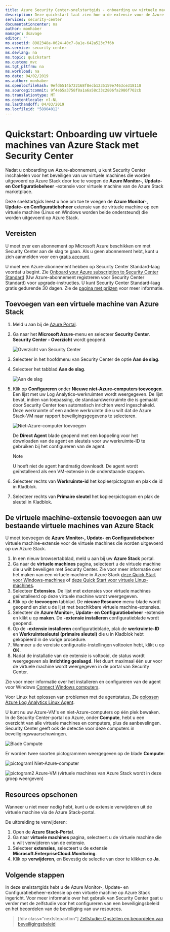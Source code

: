 ```yaml
---
title: Azure Security Center-snelstartgids - onboarding uw virtuele machines van Azure Stack met Security Center | Microsoft Docs
description: Deze quickstart laat zien hoe u de extensie voor de Azure Monitor-, Update- en Configuratiebeheer-virtuele machine op een virtuele machines van Azure Stack inricht.
services: security-center
documentationcenter: na
author: monhaber
manager: dsavage
editor: ''
ms.assetid: 8982348a-0624-40c7-8a1e-642a523c7f6b
ms.service: security-center
ms.devlang: na
ms.topic: quickstart
ms.custom: mvc
ms.tgt_pltfrm: na
ms.workload: na
ms.date: 04/02/2019
ms.author: monhaber
ms.openlocfilehash: 9efd6514b722168f8ecb1235159e7463ce318118
ms.sourcegitcommit: 9f4eb5a3758f8a1a6a58c33c2806fa2986f702cb
ms.translationtype: MT
ms.contentlocale: nl-NL
ms.lasthandoff: 04/03/2019
ms.locfileid: "58904012"
---
```

# <a name="quickstart--onboard-your-azure-stack-virtual-machines-to-security-center"></a>Quickstart:  Onboarding uw virtuele machines van Azure Stack met Security Center
Nadat u onboarding uw Azure-abonnement, u kunt Security Center inschakelen voor het beveiligen van uw virtuele machines die worden uitgevoerd op Azure Stack door toe te voegen de **Azure Monitor-, Update- en Configuratiebeheer** -extensie voor virtuele machine van de Azure Stack marketplace.

Deze snelstartgids leest u hoe om toe te voegen de **Azure Monitor-, Update- en Configuratiebeheer** extensie van de virtuele machine op een virtuele machine (Linux en Windows worden beide ondersteund) die worden uitgevoerd op Azure Stack.

## <a name="prerequisites"></a>Vereisten
U moet over een abonnement op Microsoft Azure beschikken om met Security Center aan de slag te gaan. Als u geen abonnement hebt, kunt u zich aanmelden voor een [gratis account](https://azure.microsoft.com/pricing/free-trial/).

U moet een Azure-abonnement hebben op Security Center Standard-laag voordat u begint. Zie [Onboard your Azure subscription to Security Center Standard](security-center-get-started.md) (Uw Azure-abonnement registreren voor Security Center Standard) voor upgrade-instructies. U kunt Security Center Standard-laag gratis gedurende 30 dagen. Zie de [pagina met prijzen](https://azure.microsoft.com/pricing/details/security-center/) voor meer informatie.

## <a name="add-an-azure-stack-virtual-machine"></a>Toevoegen van een virtuele machine van Azure Stack

1. Meld u aan bij de [Azure Portal](https://azure.microsoft.com/features/azure-portal/).
2. Ga naar het **Microsoft Azure**-menu en selecteer **Security Center**. **Security Center - Overzicht** wordt geopend. 

   ![Overzicht van Security Center][2]

3. Selecteer in het hoofdmenu van Security Center de optie **Aan de slag**.
4. Selecteer het tabblad **Aan de slag**.

   ![Aan de slag][3]

5. Klik op **Configureren** onder **Nieuwe niet-Azure-computers toevoegen**. Een lijst met uw Log Analytics-werkruimten wordt weergegeven. De lijst bevat, indien van toepassing, de standaardwerkruimte die is gemaakt door Security Center toen automatisch inrichten werd ingeschakeld. Deze werkruimte of een andere werkruimte die u wilt dat de Azure Stack-VM naar rapport beveiligingsgegevens te selecteren.

    ![Niet-Azure-computer toevoegen](./media/quick-onboard-windows-computer/non-azure.png)

   De **Direct Agent** blade geopend met een koppeling voor het downloaden van de agent en sleutels voor uw werkruimte-ID te gebruiken bij het configureren van de agent.

   >[!NOTE]
   > U hoeft niet de agent handmatig downloadt. De agent wordt geïnstalleerd als een VM-extensie in de onderstaande stappen.

6. Selecteer rechts van **Werkruimte-id** het kopieerpictogram en plak de id in Kladblok.

7. Selecteer rechts van **Primaire sleutel** het kopieerpictogram en plak de sleutel in Kladblok.

## <a name="add-the-virtual-machine-extension-to-your-existing-azure-stack-virtual-machines"></a>De virtuele machine-extensie toevoegen aan uw bestaande virtuele machines van Azure Stack
U moet toevoegen de **Azure Monitor-, Update- en Configuratiebeheer** virtuele machine-extensie voor de virtuele machines die worden uitgevoerd op uw Azure Stack.

1. In een nieuw browsertabblad, meld u aan bij uw **Azure Stack** portal.
2. Ga naar de **virtuele machines** pagina, selecteert u de virtuele machine die u wilt beveiligen met Security Center. Zie voor meer informatie over het maken van een virtuele machine in Azure Stack [deze Quick Start voor Windows-machines](https://docs.microsoft.com/azure/azure-stack/user/azure-stack-quick-windows-portal) of [deze Quick Start voor virtuele Linux-machines](https://docs.microsoft.com/azure/azure-stack/user/azure-stack-quick-linux-portal).
3. Selecteer **Extensies**. De lijst met extensies voor virtuele machines geïnstalleerd op deze virtuele machine wordt weergegeven.
4. Klik op de **toevoegen** tabblad. De **nieuwe Resource** menu-blade wordt geopend en ziet u de lijst met beschikbare virtuele machine-extensies. 
5. Selecteer de **Azure Monitor-, Update- en Configuratiebeheer** -extensie en klikt u op **maken**. De **-extensie installeren** configuratieblade wordt geopend.
6. Op de **-extensie installeren** configuratieblade, plak de **werkruimte-ID** en **Werkruimtesleutel (primaire sleutel)** die u in Kladblok hebt gekopieerd in de vorige procedure.
7.  Wanneer u de vereiste configuratie-instellingen voltooien hebt, klikt u op **OK**.
8. Nadat de installatie van de extensie is voltooid, de status wordt weergegeven als **inrichting geslaagd**. Het duurt maximaal één uur voor de virtuele machine wordt weergegeven in de portal van Security Center.

Zie voor meer informatie over het installeren en configureren van de agent voor Windows [Connect Windows computers](../azure-monitor/platform/agent-windows.md#install-the-agent-using-setup-wizard).

Voor Linux het oplossen van problemen met de agentstatus, Zie [oplossen Azure Log Analytics Linux Agent](../azure-monitor/platform/agent-linux-troubleshoot.md).

U kunt nu uw Azure-VM's en niet-Azure-computers op één plek bewaken. In de Security Center-portal op Azure, onder **Compute**, hebt u een overzicht van alle virtuele machines en computers, plus de aanbevelingen. Security Center geeft ook de detectie voor deze computers in beveiligingswaarschuwingen.

  ![Blade Compute][6]

Er worden twee soorten pictogrammen weergegeven op de blade **Compute**:

![pictogram1](./media/quick-onboard-windows-computer/security-center-monitoring-icon1.png) Niet-Azure-computer 

![pictogram2](./media/quick-onboard-windows-computer/security-center-monitoring-icon2.png) Azure-VM (virtuele machines van Azure Stack wordt in deze groep weergeven)

## <a name="clean-up-resources"></a>Resources opschonen
Wanneer u niet meer nodig hebt, kunt u de extensie verwijderen uit de virtuele machine via de Azure Stack-portal.

De uitbreiding te verwijderen:

1. Open de **Azure Stack-Portal**.
2. Ga naar **virtuele machines** pagina, selecteert u de virtuele machine die u wilt verwijderen van de extensie.
3. Selecteer **extensies**, selecteert u de extensie **Microsoft.EnterpriseCloud.Monitoring**.
4. Klik op **verwijderen**, en Bevestig de selectie van door te klikken op **Ja**.

## <a name="next-steps"></a>Volgende stappen
In deze snelstartgids hebt u de Azure Monitor-, Update- en Configuratiebeheer-extensie op een virtuele machine op Azure Stack ingericht. Voor meer informatie over het gebruik van Security Center gaat u verder met de zelfstudie voor het configureren van een beveiligingsbeleid en het beoordelen van de beveiliging van uw resources.

> [!div class="nextstepaction"]
> [Zelfstudie: Opstellen en beoordelen van beveiligingsbeleid](tutorial-security-policy.md)

<!--Image references-->
[2]: ./media/quick-onboard-windows-computer/overview.png
[3]: ./media/quick-onboard-windows-computer/get-started.png
[4]: ./media/quick-onboard-windows-computer/add-computer.png
[5]: ./media/quick-onboard-windows-computer/log-analytics-mma-setup-laworkspace.png
[6]: ./media/quick-onboard-windows-computer/compute.png
